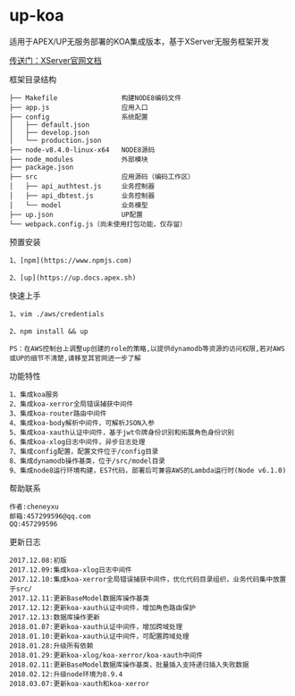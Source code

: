 # up-koa
适用于APEX/UP无服务部署的KOA集成版本，基于XServer无服务框架开发

[传送门：XServer官网文档](http://www.xserver.top)

框架目录结构
>
    ├── Makefile                构建NODE8编码文件
    ├── app.js                  应用入口
    ├── config                  系统配置
    │   ├── default.json
    │   ├── develop.json
    │   └── production.json
    ├── node-v8.4.0-linux-x64   NODE8源码
    ├── node_modules            外部模块
    ├── package.json
    ├── src                     应用源码（编码工作区）
    │   ├── api_authtest.js     业务控制器
    │   ├── api_dbtest.js       业务控制器
    │   └── model               业务模型
    ├── up.json                 UP配置
    └── webpack.config.js（尚未使用打包功能，仅存留）

预置安装
>
    1、[npm](https://www.npmjs.com)

    2、[up](https://up.docs.apex.sh)

快速上手
>
    1、vim ./aws/credentials

    2、npm install && up
    
    PS：在AWS控制台上调整up创建的role的策略,以提供dynamodb等资源的访问权限,若对AWS或UP的细节不清楚,请移至其官网进一步了解
    
功能特性
>
    1、集成koa服务
    2、集成koa-xerror全局错误捕获中间件
    3、集成koa-router路由中间件
    4、集成koa-body解析中间件，可解析JSON入参
    5、集成koa-xauth认证中间件，基于jwt令牌身份识别和拓展角色身份识别
    6、集成koa-xlog日志中间件，异步日志处理
    7、集成config配置，配置文件位于/config目录
    8、集成dynamodb操作基类，位于/src/model目录
    9、集成node8运行环境构建，ES7代码，部署后可兼容AWS的Lambda运行时(Node v6.1.0)

帮助联系
>
	作者:cheneyxu
	邮箱:457299596@qq.com
	QQ:457299596

更新日志
>
	2017.12.08:初版
    2017.12.09:集成koa-xlog日志中间件
    2017.12.10:集成koa-xerror全局错误捕获中间件，优化代码目录组织，业务代码集中放置于src/
    2017.12.11:更新BaseModel数据库操作基类
    2017.12.12:更新koa-xauth认证中间件，增加角色路由保护
    2017.12.13:数据库操作更新
    2018.01.07:更新koa-xauth认证中间件，增加跨域处理
    2018.01.10:更新koa-xauth认证中间件，可配置跨域处理
    2018.01.28:升级所有依赖
    2018.01.29:更新koa-xlog/koa-xerror/koa-xauth中间件
    2018.02.11:更新BaseModel数据库操作基类，批量插入支持递归插入失败数据
    2018.02.12:升级node环境为8.9.4
    2018.03.07:更新koa-xauth和koa-xerror
